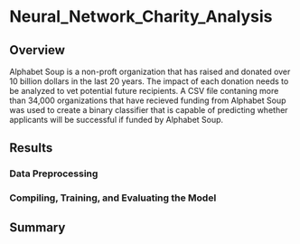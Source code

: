 # Neural_Network_Charity_Analysis
## Overview
Alphabet Soup is a non-proft organization that has raised and donated over 10 billion dollars in the last 20 years. The impact of each donation needs to be analyzed to vet potential future recipients. A CSV file contaning more than 34,000 organizations that have recieved funding from Alphabet Soup was used to create a binary classifier that is capable of predicting whether applicants will be successful if funded by Alphabet Soup.   
## Results
### Data Preprocessing
### Compiling, Training, and Evaluating the Model
## Summary

